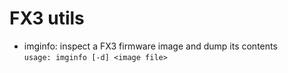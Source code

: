 # FX3 utils

- imginfo: inspect a FX3 firmware image and dump its contents<br/>
  ```usage: imginfo [-d] <image file>```

